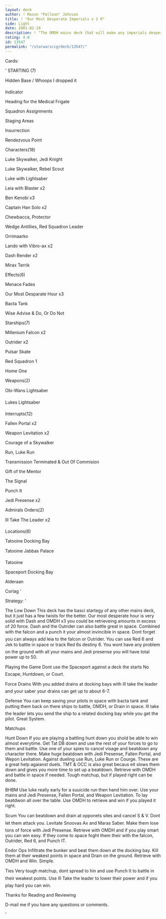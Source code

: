 ```yaml
---
layout: deck
author: ! Mason "Palleon" Johnson
title: ! "Our Most Desperate Imperials v 2 0"
side: Light
date: 2001-02-10
description: ! "The OMDH mains deck that will make any imperials desperate."
rating: 4.0
id: 13547
permalink: "/starwarsccg/deck/13547/"
---
```

Cards: 

' STARTING (7)

Hidden Base / Whoops I dropped it

Indicator

Heading for the Medical Frigate

Squadron Assignments

Staging Areas

Insurrection

Rendezvous Point


Characters(18)

Luke Skywalker, Jedi Knight

Luke Skywalker, Rebel Scout

Luke with Lightsaber

Leia with Blaster x2

Ben Kenobi x3

Captain Han Solo x2

Chewbacca, Protector

Wedge Antillies, Red Squadron Leader

Orrimaarko

Lando with Vibro-ax x2

Dash Render x2

Mirax Terrik


Effects(6)

Menace Fades

Our Most Desparate Hour x3

Bacta Tank

Wise Advise & Do, Or Do Not


Starships(7)

Millenium Falcon x2

Outrider x2

Pulsar Skate

Red Squadron 1

Home One 


Weapons(2)

Obi-Wans Lightsaber

Lukes Lightsaber


Interrupts(12)

Fallen Portal x2

Weapon Levitation x2

Courage of a Skywalker

Run, Luke Run

Transmission Terminated & Out Of Commision

Gift of the Mentor

The Signal

Punch It

Jedi Presense x2


Admirals Orders(2)

Ill Take The Leader x2


Locations(6)

Tatooine Docking Bay

Tatooine Jabbas Palace

Tatooine

Spaceport Docking Bay

Alderaan

Corlag   '

Strategy: '

The Low Down This deck has the basci startegy of any other mains deck, but it just has a few twists for the better. Our most desperate hour is very solid with Dash and OMDH x3 you could be retrieveing amounts in excess of 20 force. Dash and the Outrider can also battle great in space. Combined with the falcon and a punch it your almost invincible in space. Dont forget you can always add leia to the falcon or Outrider. You can use Red 6 and Jek to battle in space or track Red 6s destiny 6. You wont have any problem on the ground with all your mains and Jedi presense you will have total power up to 50.


Playing the Game Dont use the Spaceport against a deck the starts No Escape, Huntdown, or Court.


Force Drains With you added drains at docking bays with Ill take the leader and your saber your drains can get up to about 6-7.


Defense You can keep saving your pilots in space with bacta tank and putting them back on there ships to battle, OMDH, or Drain in space. Ill take the leader lets you send the ship to a related docking bay while you get the pilot. Great System.


Matchups


Hunt Down If you are playing a battling hunt down you shold be able to win almost everytime. Get Tat DB down and use the rest of your forces to go to them and battle. Use one of your spies to cancel visage and beatdown any character there. Make huge beatdown with Jedi Presense, Fallen Portal, and Wepon Levitation. Against dueling use Run, Luke Run or Courge. These are a great help agaianst duels. TMT & OCC is also great becaus eit slows them down and gives you more time to set up a beatdown. Retrieve with OMDH and battle in space if needed. Tough matchup, but if played right can be done.


BHBM Use luke really early for a suuicide run then hand him over. Use your mains and Jedi Presense, Fallen Portal, and Weapon Levitation. To lay beatdwon all over the table. Use OMDH to retrieve and win if you played it right.


Scum You can beatdown and drain at opponets sites and cancel S & V. Dont let them attack you. Levitate Snoovas Ax and Maras Saber. Make them lose tons of force with Jedi Presense. Retrieve with OMDH and if you play smart you can win easy. If they come to space foght them their with the falcon, Outrider, Red 6, and Punch IT.


Endor Ops Infiltrate the bunker and beat them down at the docking bay. Kill them at their weakest points in space and Drain on the ground. Retrieve with OMDH and Win. Simple.


Ties Very tough matchup, dont spread to hin and use Punch It to battle in their weakest points. Use Ill Take the leader to lower their power and if you play hard you can win.


Thanks for Reading and Reviewing


D-mail me if you have any questions or comments.


'
